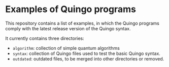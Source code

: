 # Examples of Quingo programs

This repository contains a list of examples, in which the Quingo programs comply with the latest release version of the Quingo syntax.

It currently contains three directories:
- `algorithm`: collection of simple quantum algorithms
- `syntax`: collection of Quingo files used to test the basic Quingo syntax.
- `outdated`: outdated files, to be merged into other directories or removed.